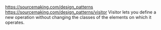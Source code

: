 
https://sourcemaking.com/design_patterns
https://sourcemaking.com/design_patterns/visitor
Visitor lets you define a new operation without changing the classes of the elements on which it operates.

